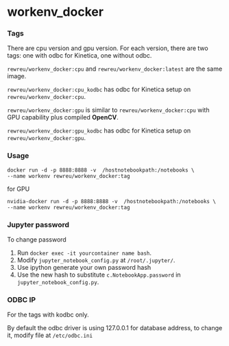 # workenv_docker

### Tags

There are cpu version and gpu version. For each version, there are two tags:
one with odbc for Kinetica, one without odbc.

`rewreu/workenv_docker:cpu` and  `rewreu/workenv_docker:latest` are the same image.

`rewreu/workenv_docker:cpu_kodbc` has odbc for Kinetica setup on `rewreu/workenv_docker:cpu`.

`rewreu/workenv_docker:gpu` is similar to `rewreu/workenv_docker:cpu` with GPU capability plus compiled **OpenCV**.

`rewreu/workenv_docker:gpu_kodbc` has odbc for Kinetica setup on `rewreu/workenv_docker:gpu`.

### Usage
```
docker run -d -p 8888:8888 -v  /hostnotebookpath:/notebooks \
--name workenv rewreu/workenv_docker:tag
```

for GPU
```
nvidia-docker run -d -p 8888:8888 -v  /hostnotebookpath:/notebooks \
--name workenv rewreu/workenv_docker:tag
```

### Jupyter password

To change password
1. Run `docker exec -it yourcontainer name bash`.
2. Modify `jupyter_notebook_config.py` at `/root/.jupyter/`.
3. Use ipython generate your own password hash
4. Use the new hash to substitute `c.NotebookApp.password` in `jupyter_notebook_config.py`.

### ODBC IP

For the tags with kodbc only.

By default the odbc driver is using 127.0.0.1 for database address, to change it, modify file at `/etc/odbc.ini`

